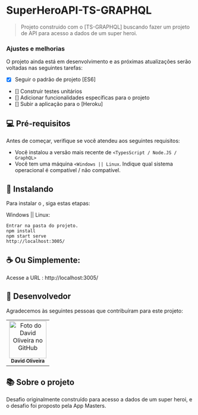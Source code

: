 
# SuperHeroAPI-TS-GRAPHQL

<!---Esses são exemplos. Veja https://shields.io para outras pessoas ou para personalizar este conjunto de escudos. Você pode querer incluir dependências, status do projeto e informações de licença aqui--->


> Projeto construido com o [TS-GRAPHQL] buscando fazer um projeto de API para acesso a dados de um super heroi.

### Ajustes e melhorias

O projeto ainda está em desenvolvimento e as próximas atualizações serão voltadas nas seguintes tarefas:

- [x] Seguir o padrão de projeto [ES6]
- [] Construir testes unitários
- [] Adicionar funcionalidades específicas para o projeto
- [] Subir a aplicação para o [Heroku]

## 💻 Pré-requisitos

Antes de começar, verifique se você atendeu aos seguintes requisitos:
<!---Estes são apenas requisitos de exemplo. Adicionar, duplicar ou remover conforme necessário--->
* Você instalou a versão mais recente de `<TypesScript / Node.JS / GraphQL>`
* Você tem uma máquina `<Windows || Linux`. Indique qual sistema operacional é compatível / não compatível.

## 🚀 Instalando <SuperHeroAPI-TS-GRAPHQL>

Para instalar o <SuperHeroAPI-TS-GRAPHQL>, siga estas etapas:



Windows || Linux:
```
Entrar na pasta do projeto.
npm install
npm start serve
http://localhost:3005/
``` 

## ☕ Ou Simplemente:
Acesse a URL : http://localhost:3005/


## 🤝 Desenvolvedor

Agradecemos às seguintes pessoas que contribuíram para este projeto:

<table>
  <tr>
    <td align="center">
      <a href="#">
        <img src="https://avatars.githubusercontent.com/u/44575356?v=4" width="100px;" alt="Foto do David Oliveira no GitHub"/><br>
        <sub>
          <b>David Oliveira</b>
        </sub>
      </a>
    </td>
    
  </tr>
</table>


## 📚 Sobre o projeto
Desafio originalmente construído para acesso a dados de um super heroi, e o desafio foi proposto pela App Masters.
